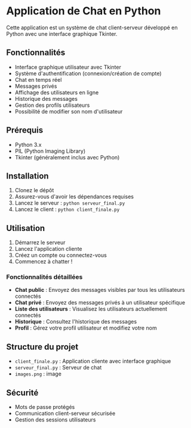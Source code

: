 # Application de Chat en Python

Cette application est un système de chat client-serveur développé en Python avec une interface graphique Tkinter.

## Fonctionnalités

- Interface graphique utilisateur avec Tkinter
- Système d'authentification (connexion/création de compte)
- Chat en temps réel
- Messages privés
- Affichage des utilisateurs en ligne
- Historique des messages
- Gestion des profils utilisateurs
- Possibilité de modifier son nom d'utilisateur

## Prérequis

- Python 3.x
- PIL (Python Imaging Library)
- Tkinter (généralement inclus avec Python)

## Installation

1. Clonez le dépôt
2. Assurez-vous d'avoir les dépendances requises
3. Lancez le serveur : `python serveur_final.py`
4. Lancez le client : `python client_finale.py`

## Utilisation

1. Démarrez le serveur
2. Lancez l'application cliente
3. Créez un compte ou connectez-vous
4. Commencez à chatter !

### Fonctionnalités détaillées

- **Chat public** : Envoyez des messages visibles par tous les utilisateurs connectés
- **Chat privé** : Envoyez des messages privés à un utilisateur spécifique
- **Liste des utilisateurs** : Visualisez les utilisateurs actuellement connectés
- **Historique** : Consultez l'historique des messages
- **Profil** : Gérez votre profil utilisateur et modifiez votre nom

## Structure du projet

- `client_finale.py` : Application cliente avec interface graphique
- `serveur_final.py` : Serveur de chat
- `images.png` : image

## Sécurité

- Mots de passe protégés
- Communication client-serveur sécurisée
- Gestion des sessions utilisateurs

